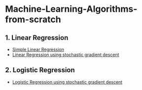 # Machine-Learning-Algorithms-from-scratch

## 1. Linear Regression
   * [Simple Linear Regression](https://github.com/kuluruvineeth/Machine-Learning-Algorithms-from-scratch/blob/main/linear%20regression%20from%20scratch.ipynb)
   * [Linear Regression using stochastic gradient descent](https://github.com/kuluruvineeth/Machine-Learning-Algorithms-from-scratch/blob/main/linear%20regression%20using%20gradient%20descent.ipynb)

## 2. Logistic Regression
   * [Logistic Regression using stochastic gradient descent](https://github.com/kuluruvineeth/Machine-Learning-Algorithms-from-scratch/blob/main/Logistic%20Regression%20from%20scratch.ipynb)
